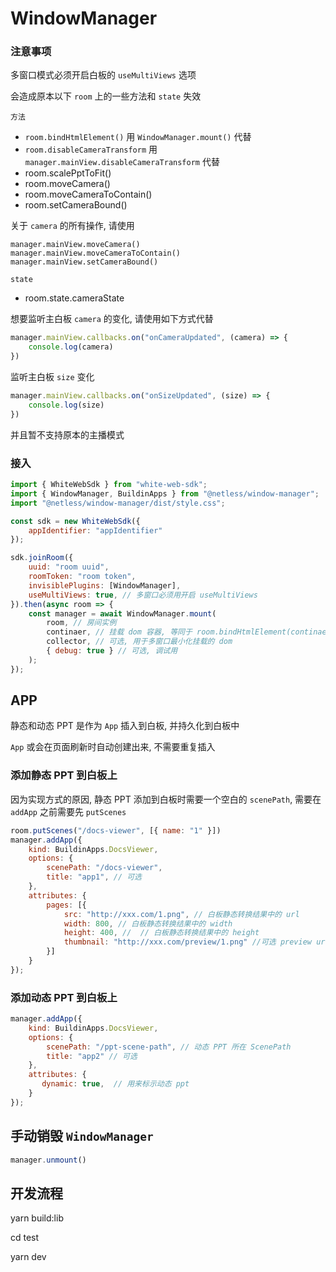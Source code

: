 # WindowManager

### 注意事项
多窗口模式必须开启白板的 `useMultiViews` 选项

会造成原本以下 `room` 上的一些方法和 `state` 失效

`方法`
- `room.bindHtmlElement()` 用 `WindowManager.mount()` 代替
- `room.disableCameraTransform` 用 `manager.mainView.disableCameraTransform` 代替
- room.scalePptToFit()
- room.moveCamera()
- room.moveCameraToContain()
- room.setCameraBound()

关于 `camera` 的所有操作, 请使用
```
manager.mainView.moveCamera()
manager.mainView.moveCameraToContain()
manager.mainView.setCameraBound()
```

`state`
- room.state.cameraState

想要监听主白板 `camera` 的变化, 请使用如下方式代替
```javascript
manager.mainView.callbacks.on("onCameraUpdated", (camera) => {
    console.log(camera)
})
```
监听主白板 `size` 变化
```javascript
manager.mainView.callbacks.on("onSizeUpdated", (size) => {
    console.log(size)
})
```


并且暂不支持原本的主播模式

### 接入
```javascript
import { WhiteWebSdk } from "white-web-sdk";
import { WindowManager, BuildinApps } from "@netless/window-manager";
import "@netless/window-manager/dist/style.css";

const sdk = new WhiteWebSdk({
    appIdentifier: "appIdentifier"
});

sdk.joinRoom({
    uuid: "room uuid",
    roomToken: "room token",
    invisiblePlugins: [WindowManager],
    useMultiViews: true, // 多窗口必须用开启 useMultiViews
}).then(async room => {
    const manager = await WindowManager.mount(
        room, // 房间实例
        continaer, // 挂载 dom 容器, 等同于 room.bindHtmlElement(continaer)
        collector, // 可选, 用于多窗口最小化挂载的 dom
        { debug: true } // 可选, 调试用
    );
});
```

## APP
静态和动态 PPT 是作为 `App` 插入到白板, 并持久化到白板中

`App` 或会在页面刷新时自动创建出来, 不需要重复插入

### 添加静态 PPT 到白板上
因为实现方式的原因, 静态 PPT 添加到白板时需要一个空白的 `scenePath`, 需要在 `addApp` 之前需要先 `putScenes`
```javascript
room.putScenes("/docs-viewer", [{ name: "1" }])
manager.addApp({
    kind: BuildinApps.DocsViewer,
    options: {
        scenePath: "/docs-viewer",
        title: "app1", // 可选
    },
    attributes: {
        pages: [{
            src: "http://xxx.com/1.png", // 白板静态转换结果中的 url
            width: 800, // 白板静态转换结果中的 width
            height: 400, //  // 白板静态转换结果中的 height
            thumbnail: "http://xxx.com/preview/1.png" //可选 preview url
        }]
    }
});
```


### 添加动态 PPT 到白板上
```javascript
manager.addApp({
    kind: BuildinApps.DocsViewer,
    options: {
        scenePath: "/ppt-scene-path", // 动态 PPT 所在 ScenePath
        title: "app2" // 可选
    },
    attributes: {
       dynamic: true,  // 用来标示动态 ppt
    }
});
```

## 手动销毁 `WindowManager`
```javascript
manager.unmount()
```


## 开发流程
yarn build:lib

cd test

yarn dev